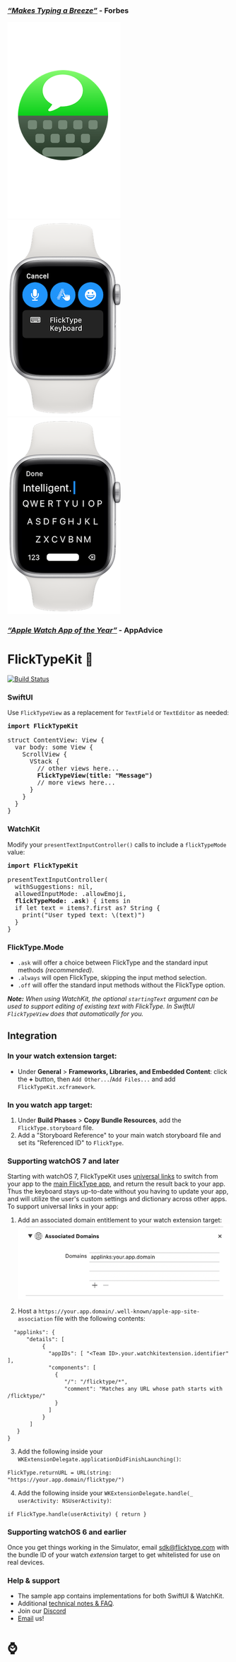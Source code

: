 ### [_“Makes Typing a Breeze”_](https://www.forbes.com/sites/davidphelan/2019/03/02/apple-watch-flicktype-gesture-keyboard-app-makes-typing-a-breeze-is-it-any-good/) - Forbes
![FlickTypeKit screenshot](docs/icon.png)
![FlickTypeKit screenshot](docs/screenshot-1.png)
![FlickTypeKit screenshot](docs/screenshot-2.png)
### [_“Apple Watch App of the Year”_](https://appadvice.com/post/appadvices-top-10-apple-watch-apps-2018/764638) - AppAdvice

# FlickTypeKit 🚀
[![Build Status](https://travis-ci.com/FlickType/FlickTypeKit.svg?branch=xcframework)](https://travis-ci.com/FlickType/FlickTypeKit) 

### SwiftUI
Use `FlickTypeView` as a replacement for `TextField` or `TextEditor` as needed: 

<pre>
<b>import FlickTypeKit</b>

struct ContentView: View {
  var body: some View {
    ScrollView {
      VStack {
        // other views here...
        <b>FlickTypeView(title: "Message")</b>
        // more views here...
      }
    }
  }
}
</pre>

### WatchKit
Modify your `presentTextInputController()` calls to include a `flickTypeMode` value:

<pre>
<b>import FlickTypeKit</b>

presentTextInputController(
  withSuggestions: nil,
  allowedInputMode: .allowEmoji,
  <b>flickTypeMode: .ask</b>) { items in
  if let text = items?.first as? String {
    print("User typed text: \(text)")
  }
}
</pre>

### FlickType.Mode
- `.ask` will offer a choice between FlickType and the standard input methods _(recommended)_.
- `.always` will open FlickType, skipping the input method selection.
- `.off` will offer the standard input methods without the FlickType option.

_**Note:** When using WatchKit, the optional `startingText` argument can be used to support editing of existing text with FlickType. In SwiftUI `FlickTypeView` does that automatically for you._

## Integration

### In your watch extension target: 
  - Under **General** > **Frameworks, Libraries, and Embedded Content**: click the **+** button, then `Add Other...`/`Add Files...` and add `FlickTypeKit.xcframework`.

### In you watch app target:
  1. Under **Build Phases** > **Copy Bundle Resources**, add the `FlickType.storyboard` file.
  2. Add a "Storyboard Reference" to your main watch storyboard file and set its "Referenced ID" to `FlickType`.

### Supporting watchOS 7 and later
Starting with watchOS 7, FlickTypeKit uses [universal links](https://developer.apple.com/documentation/xcode/allowing_apps_and_websites_to_link_to_your_content) to switch from your app to the [main FlickType app](https://apps.apple.com/us/app/flicktype-keyboard/id1359485719), and return the result back to your app. Thus the keyboard stays up-to-date without you having to update your app, and will utilize the user's custom settings and dictionary across other apps. To support universal links in your app: 

1. Add an associated domain entitlement to your watch extension target:
![Associated domains screenshot](docs/associated-domains.png)

2. Host a `https://your.app.domain/.well-known/apple-app-site-association` file with the following contents:
```{
  "applinks": {
      "details": [
           {
             "appIDs": [ "<Team ID>.your.watchkitextension.identifier" ],
             "components": [
               {
                  "/": "/flicktype/*",
                  "comment": "Matches any URL whose path starts with /flicktype/"
               }
             ]
           }
       ]
   }
}
```

3. Add the following inside your `WKExtensionDelegate.applicationDidFinishLaunching()`:
```
FlickType.returnURL = URL(string: "https://your.app.domain/flicktype/")
```
4. Add the following inside your `WKExtensionDelegate.handle(_ userActivity: NSUserActivity)`:
```
if FlickType.handle(userActivity) { return }
```

### Supporting watchOS 6 and earlier
Once you get things working in the Simulator, email [sdk@flicktype.com](mailto:sdk@flicktype.com) with the bundle ID of your watch _extension_ target to get whitelisted for use on real devices.

### Help & support
 - The sample app contains implementations for both SwiftUI & WatchKit. 
 - Additional [technical notes & FAQ](docs/Notes.md).
 - Join our [Discord](https://discord.gg/MFyvmhe)
 - [Email](mailto:sdk@flicktype.com) us!

# ⌚️
